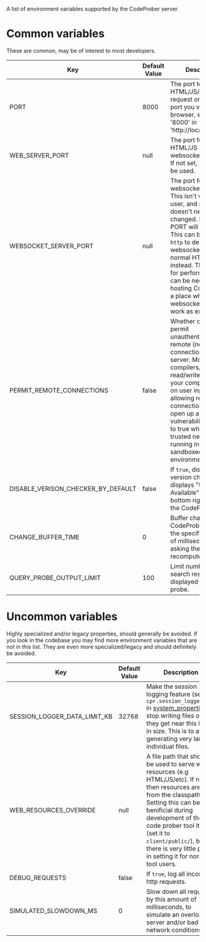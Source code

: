 A list of environment variables supported by the CodeProber server.

# Common variables
These are common, may be of interest to most developers.


| Key                                | Default Value | Description                                                                                                                                                                                                                                                                                                                                                           |
| ---------------------------------- | ------------- | --------------------------------------------------------------------------------------------------------------------------------------------------------------------------------------------------------------------------------------------------------------------------------------------------------------------------------------------------------------------- |
| PORT                               | 8000          | The port to serve HTML/JS/websocket request on. This is the port you visit in your browser, e.g the '8000' in 'http://localhost:8000'                                                                                                                                                                                                                                 |
| WEB_SERVER_PORT                    | null          | The port for for HTML/JS (non-websocket) requests. If not set, PORT will be used.                                                                                                                                                                                                                                                                                     |
| WEBSOCKET_SERVER_PORT              | null          | The port for websocket requests.  This isn't visible to the user, and normally doesn't need to be changed. If not set, PORT will be used. This can be set to `http` to delegate all websocket traffic to normal HTTP requests instead. This is worse for performance, but can be necessary if hosting CodeProber in a place where websocket doesn't work as expected. |
| PERMIT_REMOTE_CONNECTIONS          | false         | Whether or not to permit unauthenticated remote (non-local) connections to the server. Most compilers/analyzers read/write files on your computer based on user input. By allowing remote connections, you open up a potential vulnerability. Only set to true when on a trusted network, or if running inside a sandboxed environment.                               |
| DISABLE_VERISON_CHECKER_BY_DEFAULT | false         | If `true`, disable the version checker that displays "Update Available" in the bottom right corner of the CodeProber client.                                                                                                                                                                                                                                          |
| CHANGE_BUFFER_TIME                 | 0             | Buffer changes in the CodeProber client for the specified number of milliseconds before asking the server to recompute probes.                                                                                                                                                                                                                                        |
| QUERY_PROBE_OUTPUT_LIMIT           | 100           | Limit number of search results displayed in a search probe.                                                                                                                                                                                                                                                                                                           |


# Uncommon variables
Highly specialized and/or legacy properties, should generally be avoided.
If you look in the codebase you may find more environment variables that are not in this list. They are even more specialized/legacy and should definitely be avoided.

| Key                          | Default Value | Description                                                                                                                                                                                                                                                                                                       |
| ---------------------------- | ------------- | ----------------------------------------------------------------------------------------------------------------------------------------------------------------------------------------------------------------------------------------------------------------------------------------------------------------- |
| SESSION_LOGGER_DATA_LIMIT_KB | 32768         | Make the session logging feature (see `cpr.session_logger_dir` in [system_properties](system_properties.md)) stop writing files once they get near this limit in size. This is to avoid generating very large individual files.                                                                                                       |
| WEB_RESOURCES_OVERRIDE       | null          | A file path that should be used to serve web resources (e.g HTML/JS/etc). If null, then resources are read from the classpath. Setting this can be benificial during development of the code prober tool itself (set it to `client/public/`), but there is very little point in setting it for normal tool users. |
| DEBUG_REQUESTS               | false         | If `true`, log all incoming http requests.                                                                                                                                                                                                                                                                        |
| SIMULATED_SLOWDOWN_MS        | 0             | Slow down all requests by this amount of milliseconds, to simulate an overloaded server and/or bad network conditions.                                                                                                                                                                                            |
